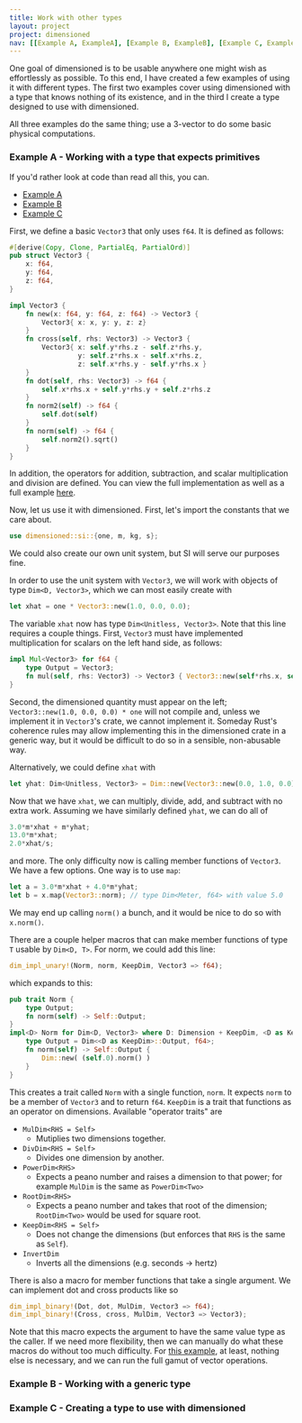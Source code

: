 ```yaml
---
title: Work with other types
layout: project
project: dimensioned
nav: [[Example A, ExampleA], [Example B, ExampleB], [Example C, ExampleC]]
---
```


One goal of dimensioned is to be usable anywhere one might wish as effortlessly as
possible. To this end, I have created a few examples of using it with different
types. The first two examples cover using dimensioned with a type that knows nothing of
its existence, and in the third I create a type designed to use with dimensioned.

All three examples do the same thing; use a 3-vector to do some basic physical
computations.


### <a name="ExampleA"></a> Example A - Working with a type that expects primitives


If you'd rather look at code than read all this, you can.

* [Example A](https://github.com/paholg/dimensioned/blob/master/examples/vector3a.rs)
* [Example B](https://github.com/paholg/dimensioned/blob/master/examples/vector3b.rs)
* [Example C](https://github.com/paholg/dimensioned/blob/master/examples/vector3c.rs)

First, we define a basic `Vector3` that only uses `f64`. It is defined as
follows:

```rust
#[derive(Copy, Clone, PartialEq, PartialOrd)]
pub struct Vector3 {
    x: f64,
    y: f64,
    z: f64,
}

impl Vector3 {
    fn new(x: f64, y: f64, z: f64) -> Vector3 {
        Vector3{ x: x, y: y, z: z}
    }
    fn cross(self, rhs: Vector3) -> Vector3 {
        Vector3{ x: self.y*rhs.z - self.z*rhs.y,
                 y: self.z*rhs.x - self.x*rhs.z,
                 z: self.x*rhs.y - self.y*rhs.x }
    }
    fn dot(self, rhs: Vector3) -> f64 {
        self.x*rhs.x + self.y*rhs.y + self.z*rhs.z
    }
    fn norm2(self) -> f64 {
        self.dot(self)
    }
    fn norm(self) -> f64 {
        self.norm2().sqrt()
    }
}
```

In addition, the operators for addition, subtraction, and scalar multiplication and
division are defined. You can view the full implementation as well as a full example
[here](https://github.com/paholg/dimensioned/blob/master/examples/vector3a.rs).


Now, let us use it with dimensioned. First, let's import the constants that we care
about.

```rust
use dimensioned::si::{one, m, kg, s};
```

We could also create our own unit system, but SI will serve our purposes fine.

In order to use the unit system with `Vector3`, we will work with objects of type `Dim<D, Vector3>`, which we can
most easily create with

```rust
let xhat = one * Vector3::new(1.0, 0.0, 0.0);
```

The variable `xhat` now has type `Dim<Unitless, Vector3>`. Note that this line requires
a couple things. First, `Vector3` must have implemented multiplication for scalars on the
left hand side, as follows:

```rust
impl Mul<Vector3> for f64 {
    type Output = Vector3;
    fn mul(self, rhs: Vector3) -> Vector3 { Vector3::new(self*rhs.x, self*rhs.y, self*rhs.z) }
}
```

Second, the dimensioned quantity must appear on the left; `Vector3::new(1.0, 0.0, 0.0) *
one` will not compile and, unless we implement it in `Vector3`'s crate, we cannot
implement it. Someday Rust's coherence rules may allow implementing this in the
dimensioned crate in a generic way, but it would be difficult to do so in a sensible,
non-abusable way.

Alternatively, we could define `xhat` with

```rust
let yhat: Dim<Unitless, Vector3> = Dim::new(Vector3::new(0.0, 1.0, 0.0));
```

Now that we have `xhat`, we can multiply, divide, add, and subtract with no extra
work. Assuming we have similarly defined `yhat`, we can do all of

```rust
3.0*m*xhat + m*yhat;
13.0*m*xhat;
2.0*xhat/s;
```

and more. The only difficulty now is calling member functions of `Vector3`. We have a
few options. One way is to use `map`:

```rust
let a = 3.0*m*xhat + 4.0*m*yhat;
let b = x.map(Vector3::norm); // type Dim<Meter, f64> with value 5.0
```

We may end up calling `norm()` a bunch, and it would be nice to do so with
`x.norm()`.

There are a couple helper macros that can make
member functions of type `T` usable by `Dim<D, T>`. For norm, we could add this line:

```rust
dim_impl_unary!(Norm, norm, KeepDim, Vector3 => f64);
```

which expands to this:

```rust
pub trait Norm {
    type Output;
    fn norm(self) -> Self::Output;
}
impl<D> Norm for Dim<D, Vector3> where D: Dimension + KeepDim, <D as KeepDim>::Output: Dimension {
    type Output = Dim<<D as KeepDim>::Output, f64>;
    fn norm(self) -> Self::Output {
        Dim::new( (self.0).norm() )
    }
}
```

This creates a trait called `Norm` with a single function, `norm`. It expects `norm` to
be a member of `Vector3` and to return `f64`. `KeepDim` is a trait that functions as an
operator on dimensions. Available "operator traits" are


* `MulDim<RHS = Self>`
  * Mutiplies two dimensions together.
* `DivDim<RHS = Self>`
  * Divides one dimension by another.
* `PowerDim<RHS>`
  * Expects a peano number and raises a dimension to that power; for example `MulDim` is the same as `PowerDim<Two>`
* `RootDim<RHS>`
  * Expects a peano number and takes that root of the dimension; `RootDim<Two>` would be used for square root.
* `KeepDim<RHS = Self>`
  * Does not change the dimensions (but enforces that `RHS` is the same as `Self`).
* `InvertDim`
  * Inverts all the dimensions (e.g. seconds &#8594; hertz)

There is also a macro for member functions that take a single argument. We can implement
dot and cross products like so

```rust
dim_impl_binary!(Dot, dot, MulDim, Vector3 => f64);
dim_impl_binary!(Cross, cross, MulDim, Vector3 => Vector3);
```

Note that this macro expects the argument to have the same value type as the caller. If
we need more flexibility, then we can manually do what these macros do without too much
difficulty. For [this example](https://github.com/paholg/dimensioned/blob/master/examples/vector3a.rs), at least, nothing else is necessary, and we can run the
full gamut of vector operations.

### <a name="ExampleB"></a>Example B - Working with a generic type


### <a name="ExampleC"></a>Example C - Creating a type to use with dimensioned

